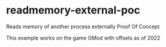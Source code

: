 # readmemory-external-poc
 Reads memory of another process externally Proof Of Concept
 
 This example works on the game GMod with offsets as of 2022
